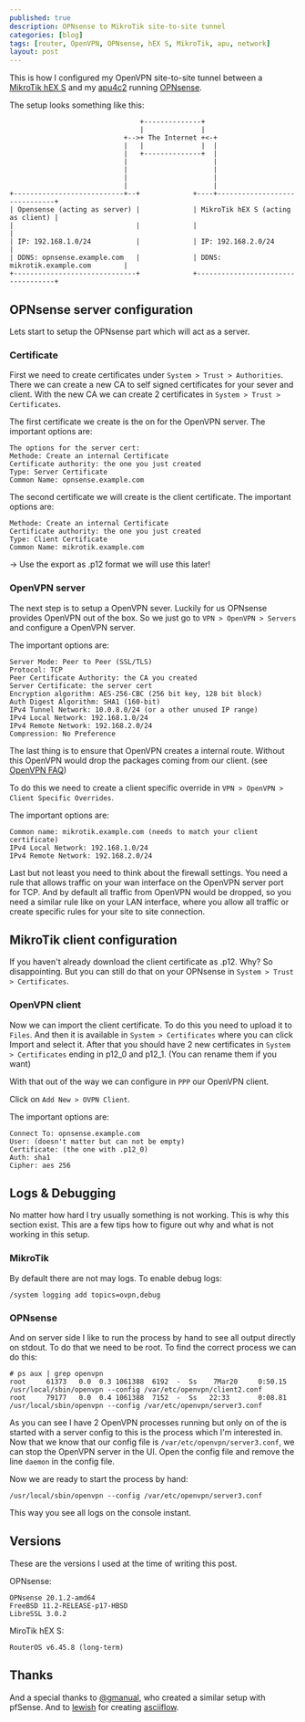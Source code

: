 ```yaml
---
published: true
description: OPNsense to MikroTik site-to-site tunnel
categories: [blog]
tags: [router, OpenVPN, OPNsense, hEX S, MikroTik, apu, network]
layout: post
---
```


This is how I configured my OpenVPN site-to-site tunnel between a [MikroTik hEX S](https://l33tsource.com/blog/2020/03/29/hex-s-the-good-the-bad-the-ugly/)
and my [apu4c2]( https://www.pcengines.ch/apu4c2.htm) running [OPNsense](https://opnsense.org/).

The setup looks something like this:
```
                                +--------------+
                                |              |
                            +-->+ The Internet +<-+
                            |   |              |  |
                            |   +--------------+  |
                            |                     |
                            |                     |
                            |                     |
                            |                     |
+---------------------------+--+             +----+------------------------------+
| Opensense (acting as server) |             | MikroTik hEX S (acting as client) |
|                              |             |                                   |
| IP: 192.168.1.0/24           |             | IP: 192.168.2.0/24                |
| DDNS: opnsense.example.com   |             | DDNS: mikrotik.example.com        |
+------------------------------+             +-----------------------------------+
```

## OPNsense server configuration

Lets start to setup the OPNsense part which will act as a server.

### Certificate

First we need to create certificates under `System > Trust > Authorities`.
There we can create a new CA to self signed certificates for your sever and client.
With the new CA we can create 2 certificates in `System > Trust > Certificates`.


The first certificate we create is the on for the OpenVPN server.
The important options are:
```
The options for the server cert:
Methode: Create an internal Certificate
Certificate authority: the one you just created
Type: Server Certificate
Common Name: opnsense.example.com
```

The second certificate we will create is the client certificate.
The important options are:
```
Methode: Create an internal Certificate
Certificate authority: the one you just created
Type: Client Certificate
Common Name: mikrotik.example.com
```

-> Use the export as .p12 format we will use this later!

### OpenVPN server

The next step is to setup a OpenVPN sever.
Luckily for us OPNsense provides OpenVPN out of the box.
So we just go to `VPN > OpenVPN > Servers` and configure a OpenVPN server.


The important options are:
```
Server Mode: Peer to Peer (SSL/TLS)
Protocol: TCP
Peer Certificate Authority: the CA you created
Server Certificate: the server cert
Encryption algorithm: AES-256-CBC (256 bit key, 128 bit block)
Auth Digest Algorithm: SHA1 (160-bit)
IPv4 Tunnel Network: 10.0.8.0/24 (or a other unused IP range)
IPv4 Local Network: 192.168.1.0/24
IPv4 Remote Network: 192.168.2.0/24
Compression: No Preference
```


The last thing is to ensure that OpenVPN creates a internal route.
Without this OpenVPN would drop the packages coming from our client.
(see [OpenVPN FAQ](https://openvpn.net/faq/multi-bad-source-address-from-client-packet-dropped-or-get-inst-by-virt-failed/))


To do this we need to create a client specific override in `VPN > OpenVPN > Client Specific Overrides`.

The important options are:
```
Common name: mikrotik.example.com (needs to match your client certificate)
IPv4 Local Network: 192.168.1.0/24
IPv4 Remote Network: 192.168.2.0/24
```


Last but not least you need to think about the firewall settings.
You need a rule that allows traffic on your wan interface on the OpenVPN server port for TCP.
And by default all traffic from OpenVPN would be dropped,
so you need a similar rule like on your LAN interface,
where you allow all traffic or create specific rules for your site to site connection.


## MikroTik client configuration

If you haven't already download the client certificate as .p12.
Why? So disappointing. But you can still do that on your OPNsense in `System > Trust > Certificates`.

### OpenVPN client

Now we can import the client certificate.
To do this you need to upload it to `Files`.
And then it is available in `System > Certificates` where you can click Import and select it.
After that you should have 2 new certificates in `System > Certificates`
ending in p12_0 and p12_1. (You can rename them if you want)

With that out of the way we can configure in `PPP` our OpenVPN client.

Click on `Add New > OVPN Client`.

The important options are:
```
Connect To: opnsense.example.com
User: (doesn't matter but can not be empty)
Certificate: (the one with .p12_0)
Auth: sha1
Cipher: aes 256
```

## Logs & Debugging

No matter how hard I try usually something is not working.
This is why this section exist.
This are a few tips how to figure out why and what is not working in this setup.

### MikroTik

By default there are not may logs.
To enable debug logs:

```
/system logging add topics=ovpn,debug
```

### OPNsense

And on server side I like to run the process by hand to see all output directly on stdout.
To do that we need to be root.
To find the correct process we can do this:

```
# ps aux | grep openvpn
root     61373   0.0  0.3 1061388  6192  -  Ss    7Mar20     0:50.15 /usr/local/sbin/openvpn --config /var/etc/openvpn/client2.conf
root     79177   0.0  0.4 1061388  7152  -  Ss   22:33       0:08.81 /usr/local/sbin/openvpn --config /var/etc/openvpn/server3.conf
```

As you can see I have 2 OpenVPN processes running but only on of the is
started with a server config to this is the process which I'm interested in.
Now that we know that our config file is `/var/etc/openvpn/server3.conf`,
we can stop the OpenVPN server in the UI.
Open the config file and remove the line `daemon` in the config file.

Now we are ready to start the process by hand:

```
/usr/local/sbin/openvpn --config /var/etc/openvpn/server3.conf
```

This way you see all logs on the console instant.


## Versions

These are the versions I used at the time of writing this post.

OPNsense:
```
OPNsense 20.1.2-amd64
FreeBSD 11.2-RELEASE-p17-HBSD
LibreSSL 3.0.2
```

MiroTik hEX S:
```
RouterOS v6.45.8 (long-term)
```

## Thanks

And a special thanks to [@gmanual](https://medium.com/@gmanual/pfsense-mikrotik-openvpn-site-to-site-b001c105843c),
who created a similar setup with pfSense.
And to [lewish](https://github.com/lewish) for creating [asciiflow](http://asciiflow.com/).
